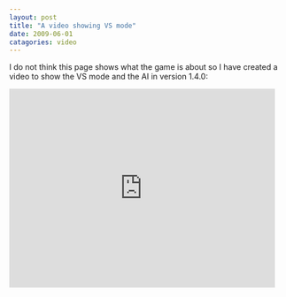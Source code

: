 ```yaml
---
layout: post
title: "A video showing VS mode"
date: 2009-06-01
catagories: video
---
```

I do not think this page shows what the game is about so I have created a video to show the VS mode and the AI in version 1.4.0:

<iframe width="480" height="360" src="http://www.youtube.com/embed/4_qyVcCAKi0?rel=0" frameborder="0" allowfullscreen></iframe>